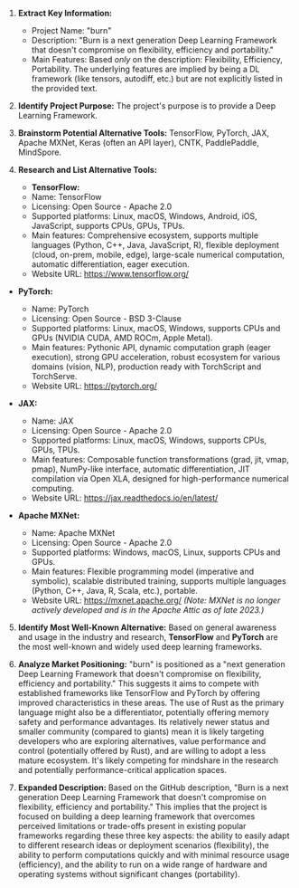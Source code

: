 1.  **Extract Key Information:**
    *   Project Name: "burn"
    *   Description: "Burn is a next generation Deep Learning Framework that doesn't compromise on flexibility, efficiency and portability."
    *   Main Features: Based *only* on the description: Flexibility, Efficiency, Portability. The underlying features are implied by being a DL framework (like tensors, autodiff, etc.) but are not explicitly listed in the provided text.

2.  **Identify Project Purpose:**
    The project's purpose is to provide a Deep Learning Framework.

3.  **Brainstorm Potential Alternative Tools:**
    TensorFlow, PyTorch, JAX, Apache MXNet, Keras (often an API layer), CNTK, PaddlePaddle, MindSpore.

4.  **Research and List Alternative Tools:**

    *   **TensorFlow:**
    *   Name: TensorFlow
    *   Licensing: Open Source - Apache 2.0
    *   Supported platforms: Linux, macOS, Windows, Android, iOS, JavaScript, supports CPUs, GPUs, TPUs.
    *   Main features: Comprehensive ecosystem, supports multiple languages (Python, C++, Java, JavaScript, R), flexible deployment (cloud, on-prem, mobile, edge), large-scale numerical computation, automatic differentiation, eager execution.
    *   Website URL: https://www.tensorflow.org/

*   **PyTorch:**
    *   Name: PyTorch
    *   Licensing: Open Source - BSD 3-Clause
    *   Supported platforms: Linux, macOS, Windows, supports CPUs and GPUs (NVIDIA CUDA, AMD ROCm, Apple Metal).
    *   Main features: Pythonic API, dynamic computation graph (eager execution), strong GPU acceleration, robust ecosystem for various domains (vision, NLP), production ready with TorchScript and TorchServe.
    *   Website URL: https://pytorch.org/

*   **JAX:**
    *   Name: JAX
    *   Licensing: Open Source - Apache 2.0
    *   Supported platforms: Linux, macOS, Windows, supports CPUs, GPUs, TPUs.
    *   Main features: Composable function transformations (grad, jit, vmap, pmap), NumPy-like interface, automatic differentiation, JIT compilation via Open XLA, designed for high-performance numerical computing.
    *   Website URL: https://jax.readthedocs.io/en/latest/

*   **Apache MXNet:**
    *   Name: Apache MXNet
    *   Licensing: Open Source - Apache 2.0
    *   Supported platforms: Windows, macOS, Linux, supports CPUs and GPUs.
    *   Main features: Flexible programming model (imperative and symbolic), scalable distributed training, supports multiple languages (Python, C++, Java, R, Scala, etc.), portable.
    *   Website URL: https://mxnet.apache.org/ *(Note: MXNet is no longer actively developed and is in the Apache Attic as of late 2023.)*

5.  **Identify Most Well-Known Alternative:**
    Based on general awareness and usage in the industry and research, **TensorFlow** and **PyTorch** are the most well-known and widely used deep learning frameworks.

6.  **Analyze Market Positioning:**
    "burn" is positioned as a "next generation Deep Learning Framework that doesn't compromise on flexibility, efficiency and portability." This suggests it aims to compete with established frameworks like TensorFlow and PyTorch by offering improved characteristics in these areas. The use of Rust as the primary language might also be a differentiator, potentially offering memory safety and performance advantages. Its relatively newer status and smaller community (compared to giants) mean it is likely targeting developers who are exploring alternatives, value performance and control (potentially offered by Rust), and are willing to adopt a less mature ecosystem. It's likely competing for mindshare in the research and potentially performance-critical application spaces.

7.  **Expanded Description:**
    Based on the GitHub description, "Burn is a next generation Deep Learning Framework that doesn't compromise on flexibility, efficiency and portability." This implies that the project is focused on building a deep learning framework that overcomes perceived limitations or trade-offs present in existing popular frameworks regarding these three key aspects: the ability to easily adapt to different research ideas or deployment scenarios (flexibility), the ability to perform computations quickly and with minimal resource usage (efficiency), and the ability to run on a wide range of hardware and operating systems without significant changes (portability).